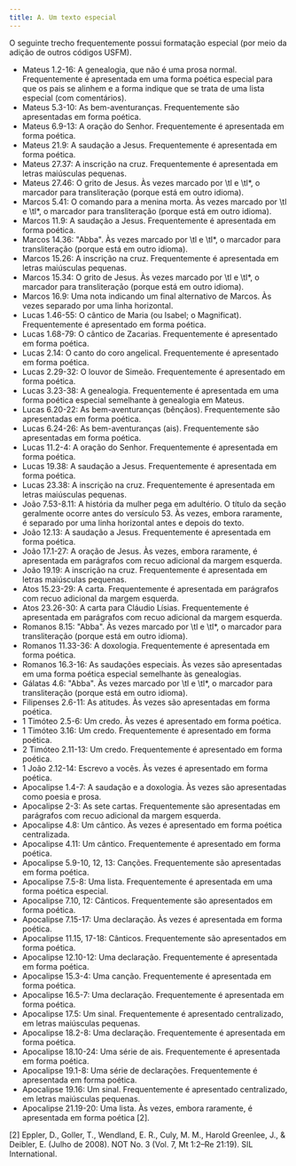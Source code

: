 ```yaml
---
title: A. Um texto especial
---
```


O seguinte trecho frequentemente possui formatação especial (por meio da adição de outros códigos USFM).

-  Mateus 1.2-16: A genealogia, que não é uma prosa normal. Frequentemente é apresentada em uma forma poética especial para que os pais se alinhem e a forma indique que se trata de uma lista especial (com comentários).
-  Mateus 5.3-10: As bem-aventuranças. Frequentemente são apresentadas em forma poética.
-  Mateus 6.9-13: A oração do Senhor. Frequentemente é apresentada em forma poética.
-  Mateus 21.9: A saudação a Jesus. Frequentemente é apresentada em forma poética.
-  Mateus 27.37: A inscrição na cruz. Frequentemente é apresentada em letras maiúsculas pequenas.
-  Mateus 27.46: O grito de Jesus. Às vezes marcado por \\tl e \\tl\*, o marcador para transliteração (porque está em outro idioma).
-  Marcos 5.41: O comando para a menina morta. Às vezes marcado por \\tl e \\tl\*, o marcador para transliteração (porque está em outro idioma).
-  Marcos 11.9: A saudação a Jesus. Frequentemente é apresentada em forma poética.
-  Marcos 14.36: "Abba". Às vezes marcado por \\tl e \\tl\*, o marcador para transliteração (porque está em outro idioma).
-  Marcos 15.26: A inscrição na cruz. Frequentemente é apresentada em letras maiúsculas pequenas.
-  Marcos 15.34: O grito de Jesus. Às vezes marcado por \\tl e \\tl\*, o marcador para transliteração (porque está em outro idioma).
-  Marcos 16.9: Uma nota indicando um final alternativo de Marcos. Às vezes separado por uma linha horizontal.
-  Lucas 1.46-55: O cântico de Maria (ou Isabel; o Magnificat). Frequentemente é apresentado em forma poética.
-  Lucas 1.68-79: O cântico de Zacarias. Frequentemente é apresentado em forma poética.
-  Lucas 2.14: O canto do coro angelical. Frequentemente é apresentado em forma poética.
-  Lucas 2.29-32: O louvor de Simeão. Frequentemente é apresentado em forma poética.
-  Lucas 3.23-38: A genealogia. Frequentemente é apresentada em uma forma poética especial semelhante à genealogia em Mateus.
-  Lucas 6.20-22: As bem-aventuranças (bênçãos). Frequentemente são apresentadas em forma poética.
-  Lucas 6.24-26: As bem-aventuranças (ais). Frequentemente são apresentadas em forma poética.
-  Lucas 11.2-4: A oração do Senhor. Frequentemente é apresentada em forma poética.
-  Lucas 19.38: A saudação a Jesus. Frequentemente é apresentada em forma poética.
-  Lucas 23.38: A inscrição na cruz. Frequentemente é apresentada em letras maiúsculas pequenas.
-  João 7.53-8.11: A história da mulher pega em adultério. O título da seção geralmente ocorre antes do versículo 53. Às vezes, embora raramente, é separado por uma linha horizontal antes e depois do texto.
-  João 12.13: A saudação a Jesus. Frequentemente é apresentada em forma poética.
-  João 17.1-27: A oração de Jesus. Às vezes, embora raramente, é apresentada em parágrafos com recuo adicional da margem esquerda.
-  João 19.19: A inscrição na cruz. Frequentemente é apresentada em letras maiúsculas pequenas.
-  Atos 15.23-29: A carta. Frequentemente é apresentada em parágrafos com recuo adicional da margem esquerda.
-  Atos 23.26-30: A carta para Cláudio Lísias. Frequentemente é apresentada em parágrafos com recuo adicional da margem esquerda.
-  Romanos 8.15: "Abba". Às vezes marcado por \\tl e \\tl\*, o marcador para transliteração (porque está em outro idioma).
-  Romanos 11.33-36: A doxologia. Frequentemente é apresentada em forma poética.
-  Romanos 16.3-16: As saudações especiais. Às vezes são apresentadas em uma forma poética especial semelhante às genealogias.
-  Gálatas 4.6: "Abba". Às vezes marcado por \\tl e \\tl\*, o marcador para transliteração (porque está em outro idioma).
-  Filipenses 2.6-11: As atitudes. Às vezes são apresentadas em forma poética.
-  1 Timóteo 2.5-6: Um credo. Às vezes é apresentado em forma poética.
-  1 Timóteo 3.16: Um credo. Frequentemente é apresentado em forma poética.
-  2 Timóteo 2.11-13: Um credo. Frequentemente é apresentado em forma poética.
-  1 João 2.12-14: Escrevo a vocês. Às vezes é apresentado em forma poética.
-  Apocalipse 1.4-7: A saudação e a doxologia. Às vezes são apresentadas como poesia e prosa.
-  Apocalipse 2-3: As sete cartas. Frequentemente são apresentadas em parágrafos com recuo adicional da margem esquerda.
-  Apocalipse 4.8: Um cântico. Às vezes é apresentado em forma poética centralizada.
-  Apocalipse 4.11: Um cântico. Frequentemente é apresentado em forma poética.
-  Apocalipse 5.9-10, 12, 13: Canções. Frequentemente são apresentadas em forma poética.
-  Apocalipse 7.5-8: Uma lista. Frequentemente é apresentada em uma forma poética especial.
-  Apocalipse 7.10, 12: Cânticos. Frequentemente são apresentados em forma poética.
-  Apocalipse 7.15-17: Uma declaração. Às vezes é apresentada em forma poética.
-  Apocalipse 11.15, 17-18: Cânticos. Frequentemente são apresentados em forma poética.
-  Apocalipse 12.10-12: Uma declaração. Frequentemente é apresentada em forma poética.
-  Apocalipse 15.3-4: Uma canção. Frequentemente é apresentada em forma poética.
-  Apocalipse 16.5-7: Uma declaração. Frequentemente é apresentada em forma poética.
-  Apocalipse 17.5: Um sinal. Frequentemente é apresentado centralizado, em letras maiúsculas pequenas.
-  Apocalipse 18.2-8: Uma declaração. Frequentemente é apresentada em forma poética.
-  Apocalipse 18.10-24: Uma série de ais. Frequentemente é apresentada em forma poética.
-  Apocalipse 19.1-8: Uma série de declarações. Frequentemente é apresentada em forma poética.
-  Apocalipse 19.16: Um sinal. Frequentemente é apresentado centralizado, em letras maiúsculas pequenas.
-  Apocalipse 21.19-20: Uma lista. Às vezes, embora raramente, é apresentada em forma poética [2].

[2] Eppler, D., Goller, T., Wendland, E. R., Culy, M. M., Harold Greenlee, J., & Deibler, E. (Julho de 2008). NOT No. 3 (Vol. 7, Mt 1:2–Re 21:19). SIL International.